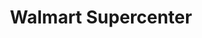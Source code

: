 ---
title: "Walmart Supercenter"
url: /indianapolis/walmart-supercenter-north-keystone-avenue/
shop: Supermarkt
---